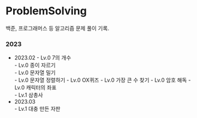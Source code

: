# ProblemSolving

백준, 프로그래머스 등 알고리즘 문제 풀이 기록.

### 2023
* 2023.02
       - Lv.0 7의 개수  
       - Lv.0 종이 자르기   
       - Lv.0 문자열 밀기  
       - Lv.0 문자열 정렬하기
       - Lv.0 OX퀴즈
       - Lv.0 가장 큰 수 찾기
       - Lv.0 암호 해독
       - Lv.0 캐릭터의 좌표  
       - Lv.1 삼총사
* 2023.03   
       - Lv.1 대충 만든 자판
